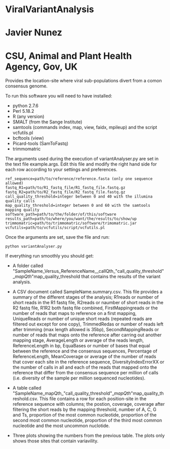 # ViralVariantAnalysis
# Javier Nunez
# CSU, Animal and Plant Health Agency, Gov, UK

Provides the location-site where viral sub-populations divert from a comon consensus genome.

To run this software you will need to have installed:

- python 2.7.6
- Perl 5.18.2
- R (any version)
- SMALT (from the Sange Institute)
- samtools (commands index, map, view, faidx, mpileup) and the script vcfutils.pl
- bcftools (view)
- Picard-tools (SamToFastq)
- trimmomatric

The arguments used during the execution of variantAnalyser.py are set in the text file example.args. Edit this file and modify the right hand side for each row according to your settings and preferences.

    ref_sequence=path/to/reference/reference.fasta (only one sequence allowed)
    fastq_R1=path/to/R1_fastq_file/R1_fastq_file.fastq.gz
    fastq_R2=path/to/R2_fastq_file/R2_fastq_file.fastq.gz
    call_quality_threshold=integer between 0 and 40 with the illumina quality calls
    map_quality_threshold=integer between 0 and 60 with the samtools mapping quality
    software_path=path/to/the/folder/of/this/software
    results_path=path/to/where/you/want/the/results/to/show/up
    trimmomatric=path/to/trimmomatric/software/trimomatric.jar
    vcfutils=path/to/vcfutils/script/vcfutils.pl

Once the arguments are set, save the file and run:
  
    python variantAnalyser.py

If everything run smoothly you should get:

   - A folder called "SampleName_Versus_ReferenceName__callQth_"call_quality_threshold"__mapQth_"map_quality_threshold
that contains the results of the variant analysis.

   - A CSV document called SampleName.summary.csv. This file provides a summary of the different stages of the analysis; R1reads or number of short reads in the R1 fastq file, R2reads or naumber of short reads in the R2 fastq file, R1R2 both fastq file combined, FirstMappingreads or the number of reads that maps to reference on a first mapping, UniqueReads or number of unique short reads (repeated reads are filtered out except for one copy), TrimmedRedas or number of reads left after trimming (max length allowed is 35bp), SecondMappingReads or number of reads that maps onto the reference after carring out another mapping stage, AverageLength or average of the reads length, ReferenceLength in bp, EquaBases or number of bases that equal between the reference and the consensus sequences, Percentage of ReferenceLength, MeanCoverage or average of the number of reads that cover each site in the reference sequence, DiversityIndexErrorXX or the number of calls in all and each of the reads that mapped onto the reference that differ from the consensus sequence per million of calls (i.e. diversity of the sample per million sequenced nucleotides).

   - A table called "SampleName_mapQth_"call_quality_threshold"__mapQth_"map_quality_threshold.csv. This file contains a row for each position-site in the reference sequence with columns; the postion, coverage, coverage after filtering the short reads by the mapping threshold, number of A, C, G and Ts, proportion of the most common nucleotide, proportion of the second most common nucleotide, proportion of the third most common nucleotide and the most uncommon nuclotide.

   - Three plots showing the numbers from the previous table. The plots only shows those sites that contain variavility. 
